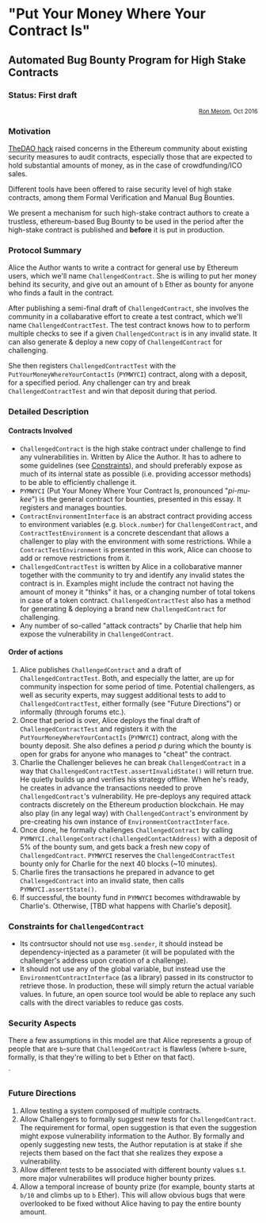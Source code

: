 # "Put Your Money Where Your Contract Is"
## Automated Bug Bounty Program for High Stake Contracts
### Status: First draft 
<div align="right">
<sub><a href='https://github.com/rmerom'>Ron Merom</a>, Oct 2016</sub>
</div>

### Motivation
[TheDAO hack](http://www.coindesk.com/understanding-dao-hack-journalists/) raised concerns in the Ethereum community about existing security measures to audit contracts, especially those that are expected to hold substantial amounts of money, as in the case of crowdfunding/ICO sales.

Different tools have been offered to raise security level of high stake contracts, among them Formal Verification and Manual Bug Bounties.

We present a mechanism for such high-stake contract authors to create a trustless, ethereum-based Bug Bounty to be used in the period after the high-stake contract is published and **before** it is put in production.

### Protocol Summary
Alice the Author wants to write a contract for general use by Ethereum users, which we'll name `ChallengedContract`. She is willing to put her money behind its security, and give out an amount of `b` Ether as bounty for anyone who finds a fault in the contract.

After publishing a semi-final draft of `ChallengedContract`, she involves the community in a collabarative effort to create a test contract, which we'll name `ChallengedContractTest`. The test contract knows how to to perform multiple checks to see if a given `ChallengedContract` is in any invalid state. It can also generate &amp; deploy a new copy of `ChallengedContract` for challenging.


She then registers `ChallengedContractTest` with the `PutYourMoneyWhereYourContactIs` (`PYMWYCI`) contract, along with a deposit, for a specified period. Any challenger can try and break `ChallengedContractTest` and win that deposit during that period.

### Detailed Description
#### Contracts Involved
* `ChallengedContract` is the high stake contract under challenge to find any vulnerabilities in. Written by Alice the Author. It has to adhere to some guidelines (see <a href='#contraints'>Constraints</a>), and should preferably expose as much of its internal state as possible (i.e. providing accessor methods) to be able to efficiently challenge it.
* `PYMWYCI` (Put Your Money Where Your Contract Is, pronounced "*pi-mu-kee*")  is the general contract for bounties, presented in this essay. It registers and manages bounties.
* `ContractEnvironmentInterface` is an abstract contract providing access to environment variables (e.g. `block.number`) for `ChallengedContract`, and `ContractTestEnvironment` is a concrete descendant that allows a challenger to play with the environment with some restrictions. While a `ContractTestEnvironment` is presented in this work, Alice can choose to add or remove restrictions from it.
* `ChallengedContractTest` is written by Alice in a collobarative manner together with the community to try and identify any invalid states the contract is in. Examples might include the contract not having the amount of money it "thinks" it has, or a changing number of total tokens in case of a token contract. `ChallengedContractTest` also has a method for generating &amp; deploying a brand new `ChallengedContract` for challenging.
* Any number of so-called "attack contracts" by Charlie that help him expose the vulnerability in `ChallengedContract`.


#### Order of actions
1. Alice publishes `ChallengedContract` and a draft of `ChallengedContractTest`. Both, and especially the latter, are up for community inspection for some period of time. Potential challengers, as well as security experts, may suggest additional tests to add to `ChallengedContractTest`, either formally (see "Future Directions") or informally (through forums etc.).
2. Once that period is over, Alice deploys the final draft of `ChallengedContractTest` and registers it with the `PutYourMoneyWhereYourContactIs` (`PYMWYCI`) contract, along with the bounty deposit. She also defines a period *p* during which the bounty is open for grabs for anyone who manages to "cheat" the contract.
3. Charlie the Challenger believes he can break `ChallengedContract` in a way that `ChallengedContractTest.assertInvalidState()` will return true. He quietly builds up and verifies his strategy offline. When he's ready, he creates in advance the transactions needed to prove `ChallengedContract`'s vulnerability. He pre-deploys any required attack contracts discretely on the Ethereum production blockchain. He may also play (in any legal way) with `ChallengedContract`'s environment by pre-creating his own instance of `EnvironmentContractInterface`.
4.  Once done, he formally challenges `ChallengedContract` by calling `PYMWYCI.challengeContract(challengedContactAddress)` with a deposit of 5% of the bounty sum, and gets back a fresh new copy of `ChallengedContract`. `PYMWYCI` reserves the `ChallengedContractTest` bounty only for Charlie for the next 40 blocks (~10 minutes).
5. Charlie fires the transactions he prepared in advance to get `ChallengedContract` into an invalid state, then calls `PYMWYCI.assertState()`.
6. If successful, the bounty fund in `PYMWYCI` becomes withdrawable by Charlie's. Otherwise, [TBD what happens with Charlie's deposit].

<span id="constraints"></span>
### Constraints for `ChallengedContract`
* Its contrsuctor should not use `msg.sender`, it should instead be dependency-injected as a parameter (it will be populated with the challenger's address upon creation of a challenge).
* It should not use any of the global variable, but instead use the `EnvironmentContractInterface` (as a library) passed in its constructor to retrieve those. In production, these will simply return the actual variable values. In future, an open source tool would be able to replace any such calls with the direct variables to reduce gas costs.

### Security Aspects
There a few assumptions in this model are that Alice represents a group of people that are `b`-sure that `ChallengedContract` is flawless (where `b`-sure, formally, is that they're willing to bet `b` Ether on that fact).

`

### Future Directions
1. Allow testing a system composed of multiple contracts.
2. Allow Challengers to formally suggest new tests for `ChallengedContract`. The requirement for formal, open suggestion is that even the suggestion might expose vulnerability information to the Author. By formally and openly suggesting new tests, the Author reputation is at stake if she rejects them based on the fact that she realizes they expose a vulnerability.
3. Allow different tests to be associated with different bounty values s.t. more major vulnerabilites will produce higher bounty prizes.
4. Allow a temporal increase of bounty prize (for example, bounty starts at `b/10` and climbs up to `b` Ether). This will allow obvious bugs that were overlooked to be fixed without Alice having to pay the entire bounty amount.


